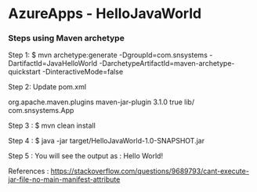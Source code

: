 # AzureApps - HelloJavaWorld

### Steps using Maven archetype

Step 1: 
 $ mvn archetype:generate -DgroupId=com.snsystems -DartifactId=JavaHelloWorld -DarchetypeArtifactId=maven-archetype-quickstart -DinteractiveMode=false

Step 2: Update pom.xml

<build>
  <plugins>
    <plugin>
      <!-- Build an executable JAR -->
      <groupId>org.apache.maven.plugins</groupId>
      <artifactId>maven-jar-plugin</artifactId>
      <version>3.1.0</version>
      <configuration>
        <archive>
          <manifest>
            <addClasspath>true</addClasspath>
            <classpathPrefix>lib/</classpathPrefix>
            <mainClass>com.snsystems.App</mainClass>
          </manifest>
        </archive>
      </configuration>
    </plugin>
  </plugins>
</build>

Step 3 : 
 $ mvn clean install

Step 4 : 
 $ java -jar target/HelloJavaWorld-1.0-SNAPSHOT.jar

Step 5 : You will see the output as :
Hello World!

References :
	https://stackoverflow.com/questions/9689793/cant-execute-jar-file-no-main-manifest-attribute

